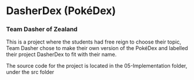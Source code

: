 # DasherDex (PokéDex)
### Team Dasher of Zealand

This is a project where the students had free reign to choose their topic, Team Dasher chose to make their own version of the PokéDex and labelled their project DasherDex to fit with their name.


The source code for the project is located in the 05-Implementation folder, under the src folder      

